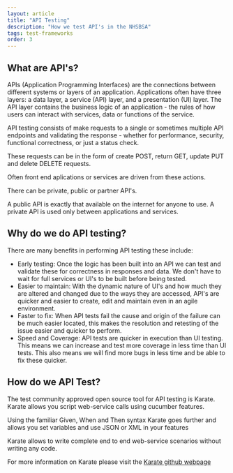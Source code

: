 ```yaml
---
layout: article
title: "API Testing"
description: "How we test API's in the NHSBSA"
tags: test-frameworks
order: 3
---
```


## What are API's?

APIs (Application Programming Interfaces) are the connections between different systems or layers of an application. Applications often have three layers: a data layer, a service (API) layer, and a presentation (UI) layer. The API layer contains the business logic of an application - the rules of how users can interact with services, data or functions of the service.

API testing consists of make requests to a single or sometimes multiple API endpoints and validating the response - whether for performance, security, functional correctness, or just a status check.

These requests can be in the form of create POST, return GET, update PUT and delete DELETE requests.

Often front end aplications or services are driven from these actions.

There can be private, public or partner API's. 

A public API is exactly that available on the internet for anyone to use.
A private API is used only between applications and services. 

## Why do we do API testing?

There are many benefits in performing API testing these include:

- Early testing: Once the logic has been built into an API we can test and validate these for correctness in responses and data. We don't have to wait for full services or UI's to be built before being tested.
- Easier to maintain: With the dynamic nature of UI's and how much they are altered and changed due to the ways they are accessed, API's are quicker and easier to create, edit and maintain even in an agile environment.
- Faster to fix: When API tests fail the cause and origin of the failure can be much easier located, this makes the resolution and retesting of the issue easier and quicker to perform.
- Speed and Coverage: API tests are quicker in execution than UI testing. This means we can increase and test more coverage in less time than UI tests. This also means we will find more bugs in less time and be able to fix these quicker.

## How do we API Test?

The test community approved open source tool for API testing is Karate. Karate allows you script web-service calls using cucumber features.

Using the familiar Given, When and Then syntax Karate goes further and allows you set variables and use JSON or XML in your features

Karate allows to write complete end to end web-service scenarios without writing any code.

For more information on Karate please visit the [Karate github webpage](https://github.com/karatelabs/karate)
